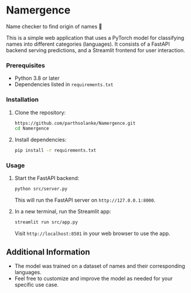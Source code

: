 # Namergence
Name checker to find origin of names 📛

This is a simple web application that uses a PyTorch model for classifying names into different categories (languages). It consists of a FastAPI backend serving predictions, and a Streamlit frontend for user interaction.

### Prerequisites

- Python 3.8 or later
- Dependencies listed in `requirements.txt`

### Installation
1. Clone the repository:

   ```bash
   https://github.com/parthsolanke/Namergence.git
   cd Namergence
   ```

2. Install dependencies:

   ```bash
   pip install -r requirements.txt
   ```

### Usage

1. Start the FastAPI backend:

   ```bash
   python src/server.py
   ```

   This will run the FastAPI server on `http://127.0.0.1:8000`.

2. In a new terminal, run the Streamlit app:

   ```bash
   streamlit run src/app.py
   ```

   Visit `http://localhost:8501` in your web browser to use the app.

## Additional Information

- The model was trained on a dataset of names and their corresponding languages.
- Feel free to customize and improve the model as needed for your specific use case.

